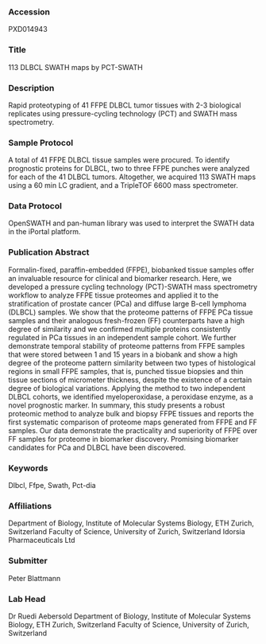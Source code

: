 ### Accession
PXD014943

### Title
113 DLBCL SWATH maps by PCT-SWATH

### Description
Rapid proteotyping of 41 FFPE DLBCL tumor tissues with 2-3 biological replicates using pressure-cycling technology (PCT) and SWATH mass spectrometry.

### Sample Protocol
A total of 41 FFPE DLBCL tissue samples were procured. To identify prognostic proteins for DLBCL, two to three FFPE punches were analyzed for each of the 41 DLBCL tumors. Altogether, we acquired 113 SWATH maps using a 60 min LC gradient, and a TripleTOF 6600 mass spectrometer.

### Data Protocol
OpenSWATH and pan-human library was used to interpret the SWATH data in the iPortal platform.

### Publication Abstract
Formalin-fixed, paraffin-embedded (FFPE), biobanked tissue samples offer an invaluable resource for clinical and biomarker research. Here, we developed a pressure cycling technology (PCT)-SWATH mass spectrometry workflow to analyze FFPE tissue proteomes and applied it to the stratification of prostate cancer (PCa) and diffuse large B-cell lymphoma (DLBCL) samples. We show that the proteome patterns of FFPE PCa tissue samples and their analogous fresh-frozen (FF) counterparts have a high degree of similarity and we confirmed multiple proteins consistently regulated in PCa tissues in an independent sample cohort. We further demonstrate temporal stability of proteome patterns from FFPE samples that were stored between 1 and 15&#xa0;years in a biobank and show a high degree of the proteome pattern similarity between two types of histological regions in small FFPE samples, that is, punched tissue biopsies and thin tissue sections of micrometer thickness, despite the existence of a certain degree of biological variations. Applying the method to two independent DLBCL cohorts, we identified myeloperoxidase, a peroxidase enzyme, as a novel prognostic marker. In summary, this study presents a robust proteomic method to analyze bulk and biopsy FFPE tissues and reports the first systematic comparison of proteome maps generated from FFPE and FF samples. Our data demonstrate the practicality and superiority of FFPE over FF samples for proteome in biomarker discovery. Promising biomarker candidates for PCa and DLBCL have been discovered.

### Keywords
Dlbcl, Ffpe, Swath, Pct-dia

### Affiliations
Department of Biology, Institute of Molecular Systems Biology, ETH Zurich, Switzerland Faculty of Science, University of Zurich, Switzerland
Idorsia Pharmaceuticals Ltd

### Submitter
Peter Blattmann

### Lab Head
Dr Ruedi Aebersold
Department of Biology, Institute of Molecular Systems Biology, ETH Zurich, Switzerland Faculty of Science, University of Zurich, Switzerland


